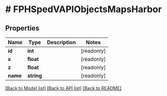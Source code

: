 # # FPHSpedVAPIObjectsMapsHarbor

## Properties

Name | Type | Description | Notes
------------ | ------------- | ------------- | -------------
**id** | **int** |  | [readonly]
**x** | **float** |  | [readonly]
**z** | **float** |  | [readonly]
**name** | **string** |  | [readonly]

[[Back to Model list]](../../README.md#models) [[Back to API list]](../../README.md#endpoints) [[Back to README]](../../README.md)
